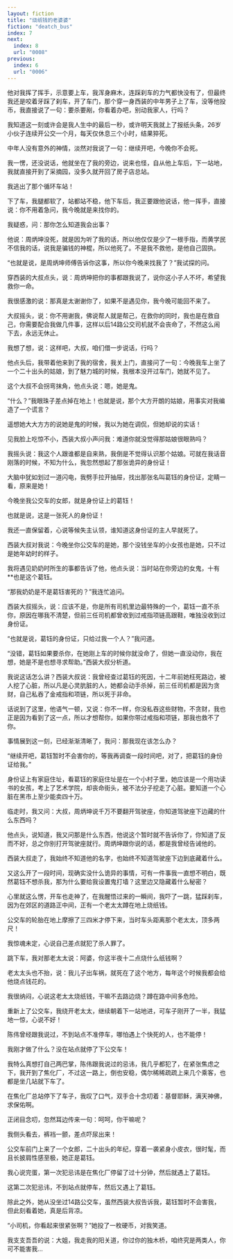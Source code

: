 ```yaml
---
layout: fiction
title: "烧纸钱的老婆婆"
fiction: "deatch_bus"
index: 7
next:
  index: 8
  url: "0008"
previous:
  index: 6
  url: "0006"
---
```

他对我挥了挥手，示意要上车，我浑身麻木，连踩刹车的力气都快没有了，但最终我还是咬着牙踩了刹车，开了车门，那个穿一身西装的中年男子上了车，没等他投币，我直接说了一句：要杀要剐，你看着办吧，别动我家人，行吗？

我知道这一刻或许会是我人生中的最后一秒，或许明天我就上了报纸头条，26岁小伙子连续开公交一个月，每天仅休息三个小时，结果猝死。

中年人没有意外的神情，淡然对我说了一句：继续开吧，今晚你不会死。

我一愣，还没说话，他就坐在了我的旁边，说来也怪，自从他上车后，下一站地，我就直接开到了采摘园，没多久就开回了房子店总站。

我逃出了那个循环车站！

下了车，我腿都软了，站都站不稳，他下车后，我正要跟他说话，他一挥手，直接说：你不用着急问，我今晚就是来找你的。

我疑惑，问：那你怎么知道我会出事？

他说：周炳坤没死，就是因为听了我的话，所以他仅仅是少了一根手指，而黄学民不信我的话，说我是骗钱的神棍，所以他死了。不是我不救他，是他自己固执。

“也就是说，是周炳坤师傅告诉你这事，所以你今晚来找我了？”我试探的问。

穿西装的大叔点头，说：周炳坤把你的事都跟我说了，说你这小子人不坏，希望我救你一命。

我很感激的说：那真是太谢谢你了，如果不是遇见你，我今晚可能回不来了。

大叔摇头，说：你不用谢我，佛说帮人就是帮己，在救你的同时，我也是在救自己，你需要配合我做几件事，这样以后14路公交司机就不会丧命了，不然这么闹下去，永远无休止。

我想了想，说：这样吧，大叔，咱们借一步说话，行吗？

他点头后，我带着他来到了我的宿舍，我关上门，直接问了一句：今晚我车上坐了一个二十出头的姑娘，到了魅力城的时候，我根本没开过车门，她就不见了。

这个大叔不会拐弯抹角，他点头说：嗯，她是鬼。

“什么？”我眼珠子差点掉在地上！也就是说，那个大方开朗的姑娘，用事实对我编造了一个谎言？

遥想她大大方方的说她是鬼的时候，我以为她在调侃，但她却说的实话！

见我脸上吃惊不小，西装大叔小声问我：难道你就没觉得那姑娘很眼熟吗？

我摇头说：我这个人跟谁都是自来熟，我倒是不觉得认识那个姑娘。可就在我话音刚落的时候，不知为什么，我忽然想起了那张诡异的身份证！

大脑中犹如划过一道闪电，我劈手拉开抽屉，找出那张名叫葛钰的身份证，定睛一看，原来是她！

今晚坐我公交车的女郎，就是身份证上的葛钰！

也就是说，这是一张死人的身份证！

我还一直保留着，心说等候失主认领，谁知道这身份证的主人早就死了。

西装大叔对我说：今晚坐你公交车的是她，那个没钱坐车的小女孩也是她，只不过是她年幼时的样子。

我将遇见奶奶时所生的事都告诉了他，他点头说：当时站在你旁边的女鬼，十有**也是这个葛钰。

“那我奶奶是不是葛钰害死的？”我连忙追问。

西装大叔摇头，说：应该不是，你是所有司机里边最特殊的一个，葛钰一直不杀你，原因在哪我不清楚，但前三任司机都曾收到过戒指项链高跟鞋，唯独没收到过身份证。

“也就是说，葛钰的身份证，只给过我一个人？”我问道。

“没错，葛钰如果要杀你，在她刚上车的时候你就没命了，但她一直没动你，我在想，她是不是也想寻求帮助。”西装大叔分析道。

我说这话怎么讲？西装大叔说：我曾经查过葛钰的死因，十二年前她枉死路边，被人挖了心脏，所以凡是心灵肮脏的人，她都会动手杀掉，前三任司机都是因为贪财，自己私吞了金戒指和项链，所以死于非命。

话说到了这里，他语气一顿，又说：你不一样，你没私吞这些财物，不贪财，我也正是因为看到了这一点，所以才想帮你，如果你带过戒指和项链，那我也救不了你。

事情展到这一刻，已经渐渐清晰了，我问：那我现在该怎么办？

“继续开吧，葛钰暂时不会害你的，等我再调查一段时间吧，对了，把葛钰的身份证给我。”

身份证上有家庭住址，看葛钰的家庭住址是在一个小村子里，她应该是一个用功读书的女孩，考上了艺术学院，却丧命街头，被不法分子挖走了心脏。要知道一个心脏在黑市上至少能卖四十万。

临走时，我又问：大叔，周炳坤说千万不要翻开驾驶座，你知道驾驶座下边藏的什么东西吗？

他点头，说知道，我又问那是什么东西，他说这个暂时就不告诉你了，你知道了反而不好，总之你别打开驾驶座就行。周炳坤跟你说的话，都是我曾经告诫他的。

西装大叔走了，我始终不知道他的名字，也始终不知道驾驶座下边到底藏着什么。

又这么开了一段时间，现确实没什么诡异的事情，可有一件事我一直想不明白，既然葛钰不想杀我，那为什么要给我设置鬼打墙？这里边又隐藏着什么秘密？

心里就这么愣，开车也走神了，在我醒悟过来的一瞬间，我吓了一跳，猛踩刹车，因为在郊区的道路正中间，正有一个老太太蹲在地上烧纸钱。

公交车的轮胎在地上摩擦了三四米才停下来，当时车头距离那个老太太，顶多两尺！

我惊魂未定，心说自己差点就犯了杀人罪了。

跳下车，我对那老太太说：阿婆，你这半夜十二点烧什么纸钱啊？

老太太头也不抬，说：我儿子出车祸，就死在了这个地方，每年这个时候我都会给他烧点钱花的。

我很纳闷，心说这老太太烧纸钱，干嘛不去路边烧？蹲在路中间多危险。

重新上了公交车，我绕开老太太，继续朝着下一站地进，可车子刚开了一半，我猛地一惊，心说不好！

陈伟曾经跟我说过，不到站点不准停车，哪怕遇上个快死的人，也不能停！

我刚才做了什么？没在站点就停了下公交车！

我特么真想打自己两巴掌，陈伟跟我说过的忌讳，我几乎都犯了，在紧张焦虑之下，我开到了焦化厂，不过这一路上，倒也安稳，偶尔稀稀疏疏上来几个乘客，也都是坐几站就下车了。

在焦化厂总站停下了车子，我叹了口气，双手合十念叨着：基督耶稣，满天神佛，求保佑啊。

正闭目念叨，忽然耳边传来一句：呵呵，你干嘛呢？

我侧头看去，裤裆一颤，差点吓尿出来！

公交车前门上来了一个女郎，二十出头的年纪，穿着一袭紧身小皮衣，很时髦，而且长披肩性感至极，她正是葛钰。

我心说完蛋，第一次犯忌讳是在焦化厂停留了过十分钟，然后就遇上了葛钰。

这第二次犯忌讳，不到站点就停车，然后又遇上了葛钰。

除此之外，她从没坐过14路公交车，虽然西装大叔告诉我，葛钰暂时不会害我，但此刻看着她，真是后背凉。

“小司机，你看起来很紧张啊？”她投了一枚硬币，对我笑道。

我支支吾吾的说：大姐，我走我的阳关道，你过你的独木桥，咱终究是两类人，你可不能害我...